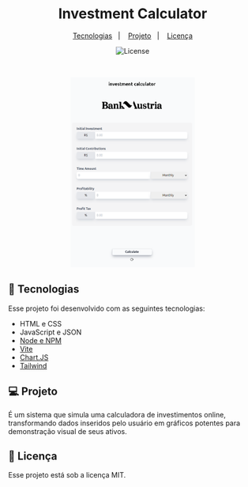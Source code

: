 <h1 align="center"> Investment Calculator </h1>

<p align="center">

</p>

<p align="center">
  <a href="#-tecnologias">Tecnologias</a>&nbsp;&nbsp;&nbsp;|&nbsp;&nbsp;&nbsp;
  <a href="#-projeto">Projeto</a>&nbsp;&nbsp;&nbsp;|&nbsp;&nbsp;&nbsp;
  <a href="#memo-licença">Licença</a>
</p>

<p align="center">
  <img alt="License" src="https://img.shields.io/static/v1?label=license&message=MIT&color=49AA26&labelColor=000000">
</p>

<br>

<p align="center">
  <img alt="invest-calculator" src="./public/imageofcalculator.png" width="50%">
</p>

## 🚀 Tecnologias

Esse projeto foi desenvolvido com as seguintes tecnologias:

- HTML e CSS
- JavaScript e JSON
- [Node e NPM](https://nodejs.org/)
- [Vite](https://vitejs.dev/)
- [Chart.JS](https://www.chartjs.org)
- [Tailwind](https://tailwindcss.com/)

## 💻 Projeto

É um sistema que simula uma calculadora de investimentos online, transformando dados inseridos pelo usuário em gráficos potentes para demonstração visual de seus ativos.

## :memo: Licença

Esse projeto está sob a licença MIT.
